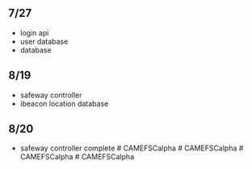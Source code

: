 
## 7/27

- login api
- user database
- database


## 8/19

- safeway controller
- ibeacon location database


## 8/20

- safeway controller complete
#   C A M E F S C a l p h a  
 #   C A M E F S C a l p h a  
 #   C A M E F S C a l p h a  
 #   C A M E F S C a l p h a  
 